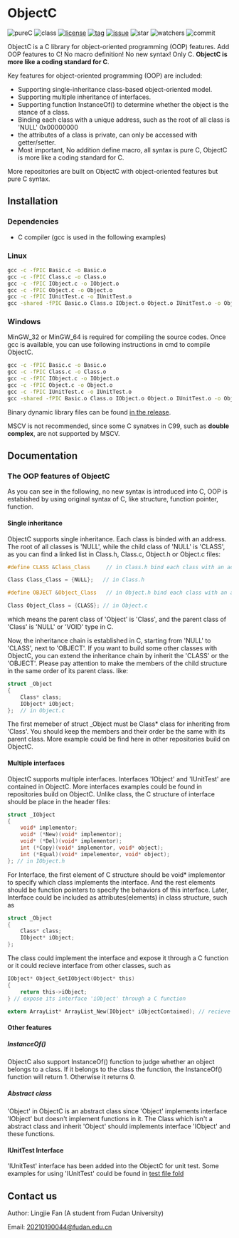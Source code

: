 # ObjectC

![pureC](https://img.shields.io/github/languages/top/LingjieFan/ObjectC)
![class](https://img.shields.io/github/search/LingjieFan/ObjectC/Class)
[![license](https://img.shields.io/github/license/LingjieFan/ObjectC)](https://github.com/LingjieFan/ObjectC/blob/main/LICENSE)
[![tag](https://img.shields.io/github/v/tag/LingjieFan/ObjectC)](https://github.com/LingjieFan/ObjectC/releases/tag)
[![issue](https://img.shields.io/github/issues/LingjieFan/ObjectC)](https://github.com/LingjieFan/ObjectC/issues)
![star](https://img.shields.io/github/stars/LingjieFan/ObjectC?style=social)
![watchers](https://img.shields.io/github/watchers/LingjieFan/ObjectC?style=social)
![commit](https://img.shields.io/github/last-commit/LingjieFan/ObjectC)

ObjectC is a C library for object-oriented programming (OOP) features. Add OOP features to C! No macro definition! No new syntax! Only C. **ObjectC is more like a coding standard for C**.

Key features for object-oriented programming (OOP) are included:

* Supporting single-inheritance class-based object-oriented model.
* Supporting multiple inheritance of interfaces.
* Supporting function InstanceOf() to determine whether the object is the stance of a class.
* Binding each class with a unique address, such as the root of all class is 'NULL' 0x00000000
* the attributes of a class is private, can only be accessed with getter/setter.
* Most important, No addition define macro, all syntax is pure C, ObjectC is more like a coding standard for C.

More repositories are built on ObjectC with object-oriented features but pure C syntax.

## Installation

### Dependencies

* C compiler (gcc is used in the following examples)

### Linux

```cmd
gcc -c -fPIC Basic.c -o Basic.o
gcc -c -fPIC Class.c -o Class.o
gcc -c -fPIC IObject.c -o IObject.o
gcc -c -fPIC Object.c -o Object.o
gcc -c -fPIC IUnitTest.c -o IUnitTest.o
gcc -shared -fPIC Basic.o Class.o IObject.o Object.o IUnitTest.o -o ObjectC.so
```

### Windows

MinGW_32 or MinGW_64 is required for compiling the source codes. Once gcc is available, you can use following instructions in cmd to compile ObjectC.

```cmd
gcc -c -fPIC Basic.c -o Basic.o
gcc -c -fPIC Class.c -o Class.o
gcc -c -fPIC IObject.c -o IObject.o
gcc -c -fPIC Object.c -o Object.o
gcc -c -fPIC IUnitTest.c -o IUnitTest.o
gcc -shared -fPIC Basic.o Class.o IObject.o Object.o IUnitTest.o -o ObjectC.dll
```

Binary dynamic library files can be found [in the release](https://github.com/LingjieFan/ObjectC/releases/tag/v1.0.0).

MSCV is not recommended, since some C synatxes in C99, such as **double complex**, are not supported by MSCV. 

## Documentation

### The OOP features of ObjectC

As you can see in the following, no new syntax is introduced into C, OOP is estabished by using original syntax of C, like structure, function pointer, function.

#### Single inheritance

ObjectC supports single inheritance. Each class is binded with an address. The root of all classes is 'NULL', while the child class of 'NULL' is 'CLASS', as you can find a linked list in Class.h, Class.c, Object.h or Object.c files:

```C
#define CLASS &Class_Class     // in Class.h bind each class with an address

Class Class_Class = {NULL};   // in Class.h
```

```C
#define OBJECT &Object_Class   // in Object.h bind each class with an address

Class Object_Class = {CLASS}; // in Object.c
```

which means the parent class of 'Object' is 'Class', and the parent class of 'Class' is 'NULL' or 'VOID' type in C. 

Now, the inheritance chain is established in C, starting from 'NULL' to 'CLASS', next to 'OBJECT'. If you want to build some other classes with ObjectC, you can extend the inheritance chain by inherit the 'CLASS' or the 'OBJECT'. Please pay attention to make the members of the child structure in the same order of its parent class. like:

```C
struct _Object
{
    Class* class;
    IObject* iObject;
};  // in Object.c

```
The first memeber of struct _Object must be Class* class for inheriting from 'Class'. You should keep the members and their order be the same with its parent class. More example could be find here in other repositories build on ObjectC. 

#### Multiple interfaces
ObjectC supports multiple interfaces. Interfaces 'IObject' and 'IUnitTest' are contained in ObjectC. More interfaces examples could be found in repositories build on ObjectC. Unlike class, the C structure of interface should be place in the header files:

```C
struct _IObject
{
    void* implementor;
    void* (*New)(void* implementor);
    void* (*Del)(void* implementor);
    int (*Copy)(void* implementor, void* object);
    int (*Equal)(void* impelementor, void* object);
}; // in IObject.h
``` 

For Interface, the first element of C structure should be void* implementor to specify which class implements the interface. And the rest elements should be function pointers to specify the behaviors of this interface. Later, Interface could be included as attributes(elements) in class structure, such as

```C
struct _Object
{
    Class* class;
    IObject* iObject;
};
```

The class could implement the interface and expose it through a C function or it could recieve interface from other classes, such as

```C
IObject* Object_GetIObject(Object* this)
{
	return this->iObject;
} // expose its interface 'iObject' through a C function

extern ArrayList* ArrayList_New(IObject* iObjectContained); // recieve interface from other classes.
```

#### Other features

##### InstanceOf()

ObjectC also support InstanceOf() function to judge whether an object belongs to a class. If it belongs to the class the function, the InstanceOf() function will return 1. Otherwise it returns 0. 

##### Abstract class

'Object' in ObjectC is an abstract class since 'Object' implements interface 'IObject' but doesn't implement functions in it. The Class which isn't a abstract class and inherit 'Object' should implements interface 'IObject' and these functions.

#### IUnitTest Interface

'IUnitTest' interface has been added into the ObjectC for unit test. Some examples for using 'IUnitTest' could be found in [test file fold](https://github.com/LingjieFan/ObjectC/tree/main/test)

## Contact us

Author: Lingjie Fan (A student from Fudan University)

Email: 20210190044@fudan.edu.cn
